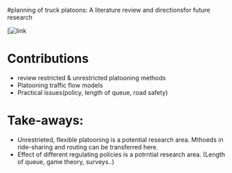 #planning of truck platoons: A literature review and directionsfor future research

[![link](https://www.sciencedirect.com/science/article/pii/S0191261517305246)


# Contributions
- review restricted & unrestricted platooning methods
- Platooning traffic flow models
- Practical issues(policy, length of queue, road safety)
# Take-aways:
- Unrestrieted, flexible platooning is a potential research area. Mthoeds in ride-sharing and routing can be transferred here.
- Effect of different regulating policies is a potrntial research area. (Length of queue, game theory, surveys..)
